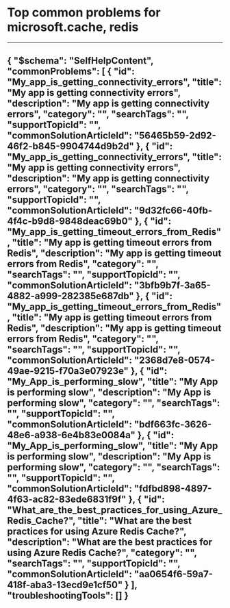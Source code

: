 <properties
	pageTitle="Top common problems for microsoft.cache, redis"
	description="Top common problems for microsoft.cache, redis"        
	service="microsoft.cache"
	resource="redis"
	resourceTags=""
	authors="kasparks"
	ms.author=""
	displayOrder=""
	articleId="a687b30a-68ca-40fd-b672-dde1417ba205"
	selfHelpType="diagnoseandsolve"
	productPesIds=""
	cloudEnvironments="public"
/>
# Top common problems for microsoft.cache, redis
---
{
    "$schema": "SelfHelpContent",
    "commonProblems": [
        {
            "id": "My_app_is_getting_connectivity_errors",
            "title": "My app is getting connectivity errors",
            "description": "My app is getting connectivity errors",
            "category": "",
            "searchTags": "",
            "supportTopicId": "",
            "commonSolutionArticleId": "56465b59-2d92-46f2-b845-9904744d9b2d"
        },
        {
            "id": "My_app_is_getting_connectivity_errors",
            "title": "My app is getting connectivity errors",
            "description": "My app is getting connectivity errors",
            "category": "",
            "searchTags": "",
            "supportTopicId": "",
            "commonSolutionArticleId": "9d32fc66-40fb-4f4c-b9d8-9848deac69b0"
        },
        {
            "id": "My_app_is_getting_timeout_errors_from_Redis",
            "title": "My app is getting timeout errors from Redis",
            "description": "My app is getting timeout errors from Redis",
            "category": "",
            "searchTags": "",
            "supportTopicId": "",
            "commonSolutionArticleId": "3bfb9b7f-3a65-4882-a999-282385e687db"
        },
        {
            "id": "My_app_is_getting_timeout_errors_from_Redis",
            "title": "My app is getting timeout errors from Redis",
            "description": "My app is getting timeout errors from Redis",
            "category": "",
            "searchTags": "",
            "supportTopicId": "",
            "commonSolutionArticleId": "2368d7e8-0574-49ae-9215-f70a3e07923e"
        },
        {
            "id": "My_App_is_performing_slow",
            "title": "My App is performing slow",
            "description": "My App is performing slow",
            "category": "",
            "searchTags": "",
            "supportTopicId": "",
            "commonSolutionArticleId": "bdf663fc-3626-48e6-a938-6e4b83e0084a"
        },
        {
            "id": "My_App_is_performing_slow",
            "title": "My App is performing slow",
            "description": "My App is performing slow",
            "category": "",
            "searchTags": "",
            "supportTopicId": "",
            "commonSolutionArticleId": "fdfbd898-4897-4f63-ac82-83ede6831f9f"
        },
        {
            "id": "What_are_the_best_practices_for_using_Azure_Redis_Cache?",
            "title": "What are the best practices for using Azure Redis Cache?",
            "description": "What are the best practices for using Azure Redis Cache?",
            "category": "",
            "searchTags": "",
            "supportTopicId": "",
            "commonSolutionArticleId": "aa0654f6-59a7-418f-aba3-13ecd9e1cf50"
        }
    ],
    "troubleshootingTools": []
}
---